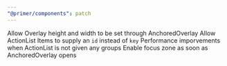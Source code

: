 ```yaml
---
"@primer/components": patch
---
```


Allow Overlay height and width to be set through AnchoredOverlay
Allow ActionList Items to supply an `id` instead of `key`
Performance imporvements when ActionList is not given any groups
Enable focus zone as soon as AnchoredOverlay opens
